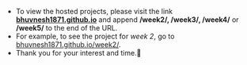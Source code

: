- To view the hosted projects, please visit the link **[bhuvnesh1871.github.io]()** and append **/week2/, /week3/, /week4/** or **/week5/** to the end of the URL.
- For example, to see the project for *week 2*, go to [bhuvnesh1871.github.io/week2/](bhuvnesh1871.github.io/week2/).
- Thank you for your interest and time.🙏
